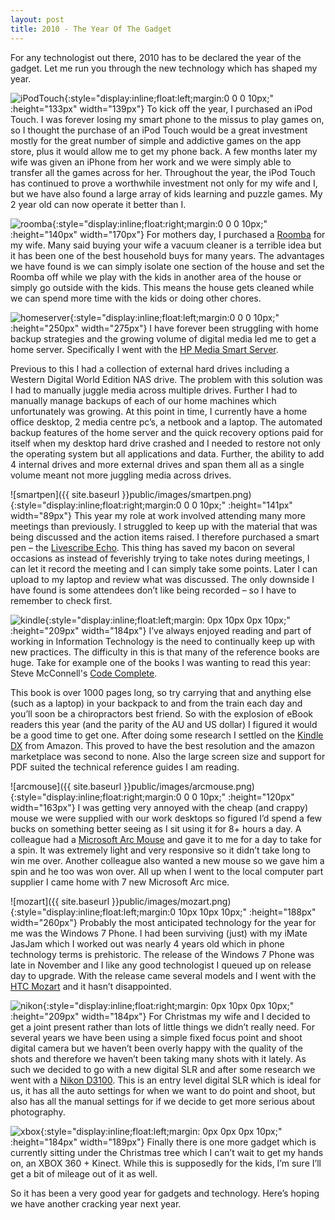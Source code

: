 ```yaml
---
layout: post
title: 2010 - The Year Of The Gadget
---
```

For any technologist out there, 2010 has to be declared the year of the gadget. Let me run you through the new technology which has shaped my year.

![iPodTouch](http://i285.photobucket.com/albums/ll69/abeyta0/apple-ipod-touch.jpg){:style="display:inline;float:left;margin:0 0 0 10px;" :height="133px" width="139px"} To kick off the year, I purchased an iPod Touch. I was forever losing my smart phone to the missus to play games on, so I thought the purchase of an iPod Touch would be a great investment mostly for the great number of simple and addictive games on the app store, plus it would allow me to get my phone back. A few months later my wife was given an iPhone from her work and we were simply able to transfer all the games across for her. Throughout the year, the iPod Touch has continued to prove a worthwhile investment not only for my wife and I, but we have also found a large array of kids learning and puzzle games. My 2 year old can now operate it better than I.

![roomba](https://www.irobotweb.com/-/media/MainSite/Images/Home/Products/Roomba/iRobot-Roomba-630-Compare-EMEA.jpg){:style="display:inline;float:right;margin:0 0 0 10px;" :height="140px" width="170px"} For mothers day, I purchased a <a href="http://www.roomba.com.au/" target="_blank">Roomba</a> for my wife. Many said buying your wife a vacuum cleaner is a terrible idea but it has been one of the best household buys for many years. The advantages we have found is we can simply isolate one section of the house and set the Roomba off while we play with the kids in another area of the house or simply go outside with the kids. This means the house gets cleaned while we can spend more time with the kids or doing other chores.


![homeserver](https://assets.pcmag.com/media/images/200555-hp-mediasmart-server-ex487.jpg){:style="display:inline;float:left;margin:0 0 0 10px;" :height="250px" width="275px"} I have forever been struggling with home backup strategies and the growing volume of digital media led me to get a home server. Specifically I went with the <a href="http://h10010.www1.hp.com/wwpc/au/en/ho/WF05a/15351-15351-3726099-3726100-3726100-3969714.html" target="_blank">HP Media Smart Server</a>. 

Previous to this I had a collection of external hard drives including a Western Digital World Edition NAS drive. The problem with this solution was I had to manually juggle media across multiple drives. Further I had to manually manage backups of each of our home machines which unfortunately was growing. At this point in time, I currently have a home office desktop, 2 media centre pc’s, a netbook and a laptop. The automated backup features of the home server and the quick recovery options paid for itself when my desktop hard drive crashed and I needed to restore not only the operating system but all applications and data. Further, the ability to add 4 internal drives and more external drives and span them all as a single volume meant not more juggling media across drives.


![smartpen]({{ site.baseurl }}public/images/smartpen.png){:style="display:inline;float:right;margin:0 0 0 10px;" :height="141px" width="89px"} This year my role at work involved attending many more meetings than previously. I struggled to keep up with the material that was being discussed and the action items raised. I therefore purchased a smart pen – the <a href="http://www.livescribe.com/en-us/smartpen/echo/" target="_blank">Livescribe Echo</a>. This thing has saved my bacon on several occasions as instead of feverishly trying to take notes during meetings, I can let it record the meeting and I can simply take some points. Later I can upload to my laptop and review what was discussed. The only downside I have found is some attendees don’t like being recorded – so I have to remember to check first.

![kindle](http://www.tuexperto.com/wp-content/uploads/2010/07/kindledxgraphite1.jpg){:style="display:inline;float:left;margin: 0px 10px 0px 10px;" :height="209px" width="184px"} I’ve always enjoyed reading and part of working in Information Technology is the need to continually keep up with new practices. The difficulty in this is that many of the reference books are huge. Take for example one of the books I was wanting to read this year: Steve McConnell's <a href="http://www.amazon.com/Code-Complete-Practical-Handbook-Construction/dp/0735619670/ref=sr_1_1?ie=UTF8&amp;qid=1293175017&amp;sr=8-1" target="_blank">Code Complete</a>. 

This book is over 1000 pages long, so try carrying that and anything else (such as a laptop) in your backpack to and from the train each day and you’ll soon be a chiropractors best friend. So with the explosion of eBook readers this year (and the parity of the AU and US dollar) I figured it would be a good time to get one. After doing some research I settled on the <a href="http://www.amazon.com/Kindle-Wireless-Reading-Display-Generation/dp/B002GYWHSQ/ref=sa_menu_kdx23" target="_blank">Kindle DX</a> from Amazon. This proved to have the best resolution and the amazon marketplace was second to none. Also the large screen size and support for PDF suited the technical reference guides I am reading.

![arcmouse]({{ site.baseurl }}public/images/arcmouse.png){:style="display:inline;float:right;margin:0 0 0 10px;" :height="120px" width="163px"} I was getting very annoyed with the cheap (and crappy) mouse we were supplied with our work desktops so figured I’d spend a few bucks on something better seeing as I sit using it for 8+ hours a day. A colleague had a <a href="http://www.microsoft.com/hardware/mouseandkeyboard/productdetails.aspx?pid=112" target="_blank">Microsoft Arc Mouse</a> and gave it to me for a day to take for a spin. It was extremely light and very responsive so it didn’t take long to win me over. Another colleague also wanted a new mouse so we gave him a spin and he too was won over. All up when I went to the local computer part supplier I came home with 7 new Microsoft Arc mice.

![mozart]({{ site.baseurl }}public/images/mozart.png){:style="display:inline;float:left;margin:0 10px 10px 10px;" :height="188px" width="260px"} Probably the most anticipated technology for the year for me was the Windows 7 Phone. I had been surviving (just) with my iMate JasJam which I worked out was nearly 4 years old which in phone technology terms is prehistoric. The release of the Windows 7 Phone was late in November and I like any good technologist I queued up on release day to upgrade. With the release came several models and I went with the <a href="http://www.htc.com/www/product/7mozart/overview.html" target="_blank">HTC Mozart</a> and it hasn’t disappointed.

![nikon](https://cdn-4.nikon-cdn.com/e/Q5NM96RZZo-YRYNeYvAi9beHK4x3L-8mX69Pbfins6uoaVNXHwOCnUTkkiDJrrHl/Views/25472_D3100_left.png){:style="display:inline;float:right;margin: 0px 10px 0px 10px;" :height="209px" width="184px"} For Christmas my wife and I decided to get a joint present rather than lots of little things we didn’t really need. For several years we have been using a simple fixed focus point and shoot digital camera but we haven’t been overly happy with the quality of the shots and therefore we haven’t been taking many shots with it lately. As such we decided to go with a new digital SLR and after some research we went with a <a href="http://mynikonlife.com.au/gear/digital-slr-cameras/d3100?s_kwcid=TC-8633-635129704541-S-45232910041" target="_blank">Nikon D3100</a>. This is an entry level digital SLR which is ideal for us, it has all the auto settings for when we want to do point and shoot, but also has all the manual settings for if we decide to get more serious about photography.

![xbox](http://www.webdistrib.com/wordpress2/wp-content/uploads/2010/06/xbox360.jpg){:style="display:inline;float:left;margin: 0px 0px 0px 10px;" :height="184px" width="189px"} Finally there is one more gadget which is currently sitting under the Christmas tree which I can’t wait to get my hands on, an XBOX 360 + Kinect. While this is supposedly for the kids, I’m sure I’ll get a bit of mileage out of it as well.

So it has been a very good year for gadgets and technology. Here’s hoping we have another cracking year next year.